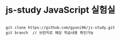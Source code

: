 # js-study JavaScript 실험실

```git

git clone https://github.com/gyuni96/js-study.git
git branch  // 브런치로 해당 학습내용 확인가능


```
